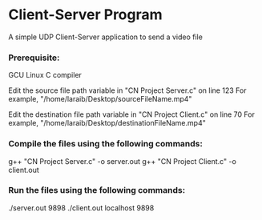 # Client-Server Program

A simple UDP Client-Server application to send a video file


### Prerequisite:

GCU Linux
C compiler

Edit the source file path variable in "CN Project Server.c" on line 123
For example, "/home/laraib/Desktop/sourceFileName.mp4"

Edit the destination file path variable in "CN Project Client.c" on line 70
For example, "/home/laraib/Desktop/destinationFileName.mp4"


### Compile the files using the following commands:
g++ "CN Project Server.c" -o server.out
g++ "CN Project Client.c" -o client.out


### Run the files using the following commands:
./server.out 9898
./client.out localhost 9898

